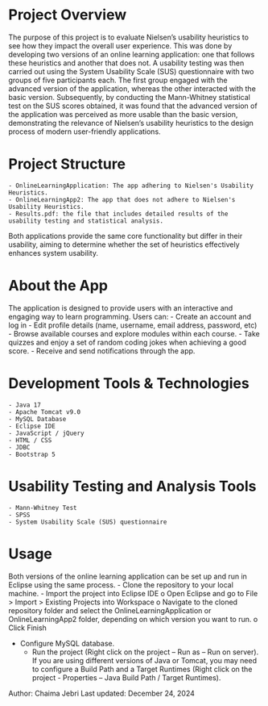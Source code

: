 # Project Overview
The purpose of this project is to evaluate Nielsen’s usability heuristics to see how they impact the overall user experience. This was done by developing two versions of an online learning application: one that follows these heuristics and another that does not. A usability testing was then carried out using the System Usability Scale (SUS) questionnaire with two groups of five participants each. The first group engaged with the advanced version of the application, whereas the other interacted with the basic version. Subsequently, by conducting the Mann-Whitney statistical test on the SUS scores obtained, it was found that the advanced version of the application was perceived as more usable than the basic version, demonstrating the relevance of Nielsen’s usability heuristics to the design process of modern user-friendly applications.

# Project Structure
	- OnlineLearningApplication: The app adhering to Nielsen's Usability Heuristics.
	- OnlineLearningApp2: The app that does not adhere to Nielsen's Usability Heuristics.
	- Results.pdf: the file that includes detailed results of the usability testing and statistical analysis.
Both applications provide the same core functionality but differ in their usability, aiming to determine whether the set of heuristics effectively enhances system usability.

# About the App
The application is designed to provide users with an interactive and engaging way to learn programming.
Users can:
	- Create an account and log in
	- Edit profile details (name, username, email address, password, etc)
	- Browse available courses and explore modules within each course.
	- Take quizzes and enjoy a set of random coding jokes when achieving a good score.
	- Receive and send notifications through the app.

# Development Tools & Technologies
	- Java 17
	- Apache Tomcat v9.0
	- MySQL Database
	- Eclipse IDE
	- JavaScript / jQuery
	- HTML / CSS
	- JDBC
	- Bootstrap 5

# Usability Testing and Analysis Tools
	- Mann-Whitney Test
	- SPSS
	- System Usability Scale (SUS) questionnaire

# Usage
Both versions of the online learning application can be set up and run in Eclipse using the same process.
	- Clone the repository to your local machine.
	- Import the project into Eclipse IDE
		o Open Eclipse and go to File > Import > Existing Projects into Workspace
		o Navigate to the cloned repository folder and select the OnlineLearningApplication or OnlineLearningApp2 folder, depending on which version 		you want to run.
		o Click Finish
  - Configure MySQL database.
	- Run the project (Right click on the project – Run as – Run on server).
If you are using different versions of Java or Tomcat, you may need to configure a Build Path and a Target Runtimes (Right click on the project - Properties – Java Build Path / Target Runtimes).


Author: Chaima Jebri
Last updated: December 24, 2024
